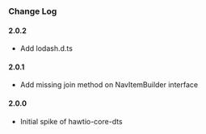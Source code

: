 ### Change Log

#### 2.0.2
* Add lodash.d.ts

#### 2.0.1
* Add missing join method on NavItemBuilder interface

#### 2.0.0
* Initial spike of hawtio-core-dts
